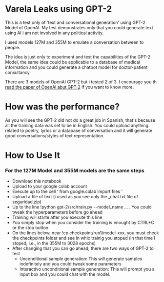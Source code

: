 # Varela Leaks using GPT-2

This is a test only of 'text and conversational generation' using GPT-2 Model of OpenAI.  My test demonstrates only that you could generate text using AI i am not involved in any political activity.

I used models 127M and 355M to emulate a conversation between to people.

The idea is just only to experiment and test the capabilities of the GPT-2 Model, the same idea could be applicable to a database of medical information and you could generate a chatbot model for doctor-patient consultancy.

There are 3 models of OpenAI GPT-2 but i tested 2 of 3.  I encourage you th [read the paper of OpenAI abut GPT-2](https://openai.com/blog/gpt-2-1-5b-release/) if you want to know more.


# How was the performance?

As you will see the GPT-2 did not do a great job in Spanish, that's because all the training data was set to be in English.  You could upload anything related to poetry, lyrics or a database of conversation and it will generate good conversations/styles of text representation.


# How to Use It

### For the 127M Model and 355M models are the same steps

- Download this notebook
- Upload to your google colab account
- Execute up to the cell ' from google.colab import files '
- Upload a file of text (i used as you see only the _chat.txt file of seguridad.zip)
- Up to the line !python gpt-2/src/train.py --model_name ... . You could tweak the hyperparameters before go ahead
- Training will starte after you execute this line
- You simply stop when you consider the training is enought by CTRL+C or the stop button
- On the lines below, near !cp checkpoint/run1/model-xxx, you must check the checkpoints folder and see in whic trainig you stoped (in that time I stoped, i.e., in the 355M to 3028 epochs)
- After changing that you can go ahead, there are two ways of GPT-2 to test
    - Unconditional sample generation:  This will generate samples indefinitely and you could tweak some parameters
    - Interactivo unconditional sample generation:  This will prompt you a input box and you could chat with the model.